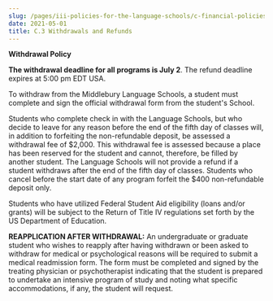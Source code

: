 ```yaml
---
slug: /pages/iii-policies-for-the-language-schools/c-financial-policies/c-3-withdrawals-and-refunds
date: 2021-05-01
title: C.3 Withdrawals and Refunds
---
```

**Withdrawal Policy**

**The withdrawal deadline for all programs is July 2**. The refund deadline expires at 5:00 pm EDT USA.

To withdraw from the Middlebury Language Schools, a student must complete and sign the official withdrawal form from the student's School.

Students who complete check in with the Language Schools, but who decide to leave for any reason before the end of the fifth day of classes will, in addition to forfeiting the non-refundable deposit, be assessed a withdrawal fee of $2,000\. This withdrawal fee is assessed because a place has been reserved for the student and cannot, therefore, be filled by another student. The Language Schools will not provide a refund if a student withdraws after the end of the fifth day of classes. Students who cancel before the start date of any program forfeit the $400 non-refundable deposit only.

Students who have utilized Federal Student Aid eligibility (loans and/or grants) will be subject to the Return of Title IV regulations set forth by the US Department of Education.

**REAPPLICATION AFTER WITHDRAWAL:** An undergraduate or graduate student who wishes to reapply after having withdrawn or been asked to withdraw for medical or psychological reasons will be required to submit a medical readmission form. The form must be completed and signed by the treating physician or psychotherapist indicating that the student is prepared to undertake an intensive program of study and noting what specific accommodations, if any, the student will request.
